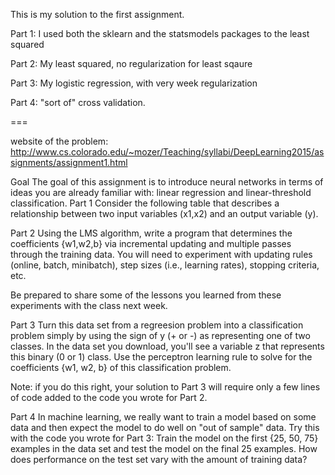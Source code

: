 This is my solution to the first assignment.

Part 1: I used both the sklearn and the statsmodels packages to the least squared

Part 2: My least squared, no regularization for least sqaure

Part 3: My logistic regression, with very week regularization

Part 4: "sort of" cross validation.

===

website of the problem:
http://www.cs.colorado.edu/~mozer/Teaching/syllabi/DeepLearning2015/assignments/assignment1.html


Goal
The goal of this assignment is to introduce neural networks in terms of ideas you are already familiar with:  linear regression and linear-threshold classification.
Part 1
Consider the following table that describes a relationship between two input variables (x1,x2) and an output variable (y).

Part 2
Using the LMS algorithm, write a program that determines the coefficients {w1,w2,b} via incremental updating and multiple passes through the training data. You will need to experiment with updating rules (online, batch, minibatch), step sizes (i.e., learning rates), stopping criteria, etc.

Be prepared to share some of the lessons you learned from these experiments with the class next week.


Part 3
Turn this data set from a regreesion problem into a classification problem simply by using the sign of y (+ or -) as representing one of two classes. In the data set you download, you'll see a variable z that represents this binary (0 or 1) class.  Use the perceptron learning rule to solve for the coefficients {w1, w2, b} of this classification problem. 

Note: if you do this right, your solution to Part 3 will require only a few lines of code added to the code you wrote for Part 2.

Part 4
In machine learning, we really want to train a model based on some data and then expect the model to do well on "out of sample" data. Try this with the code you wrote for Part 3:  Train the model on the first {25, 50, 75} examples in the data set and test the model on the final 25 examples. How does performance on the test set vary with the amount of training data?
